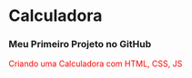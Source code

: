 <style type="text/css">
	p{
		color: red;
	}
</style>
<h1>Calculadora</h1>
<h3>Meu Primeiro Projeto no GitHub</h3>
<p> Criando uma Calculadora com HTML, CSS, JS</p>

